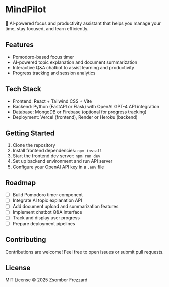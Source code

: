 # MindPilot

🚀 AI-powered focus and productivity assistant that helps you manage your time, stay focused, and learn efficiently.

## Features

- Pomodoro-based focus timer  
- AI-powered topic explanation and document summarization  
- Interactive Q&A chatbot to assist learning and productivity  
- Progress tracking and session analytics  

## Tech Stack

- Frontend: React + Tailwind CSS + Vite  
- Backend: Python (FastAPI or Flask) with OpenAI GPT-4 API integration  
- Database: MongoDB or Firebase (optional for progress tracking)  
- Deployment: Vercel (frontend), Render or Heroku (backend)  

## Getting Started

1. Clone the repository  
2. Install frontend dependencies: `npm install`  
3. Start the frontend dev server: `npm run dev`  
4. Set up backend environment and run API server  
5. Configure your OpenAI API key in a `.env` file  

## Roadmap

- [ ] Build Pomodoro timer component  
- [ ] Integrate AI topic explanation API  
- [ ] Add document upload and summarization features  
- [ ] Implement chatbot Q&A interface  
- [ ] Track and display user progress  
- [ ] Prepare deployment pipelines  

## Contributing

Contributions are welcome! Feel free to open issues or submit pull requests.

## License

MIT License © 2025 Zsombor Frezzard  
